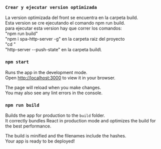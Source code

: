 ### `Crear y ejecutar version optimizada`
La version optimizada del front se encuentra en la carpeta build.\
Esta version se cre ejecutando el comando npm run build.\
para ejecutar esta version hay que correr los comandos:\
"npm run build" \
"npm i spa-http-server -g" en la carpeta raiz del proyecto \
"cd <direccion de la carpeta build>"\
"http-server --push-state" en la carpeta build\


### `npm start`

Runs the app in the development mode.\
Open [http://localhost:3000](http://localhost:3000) to view it in your browser.

The page will reload when you make changes.\
You may also see any lint errors in the console.

### `npm run build`

Builds the app for production to the `build` folder.\
It correctly bundles React in production mode and optimizes the build for the best performance.

The build is minified and the filenames include the hashes.\
Your app is ready to be deployed!



